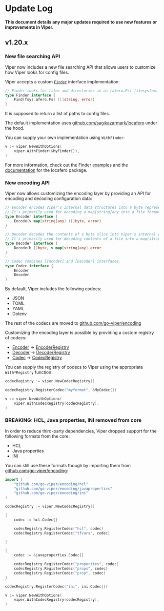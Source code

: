 # Update Log

**This document details any major updates required to use new features or improvements in Viper.**

## v1.20.x

### New file searching API

Viper now includes a new file searching API that allows users to customize how Viper looks for config files.

Viper accepts a custom [`Finder`](https://pkg.go.dev/github.com/spf13/viper#Finder) interface implementation:

```go
// Finder looks for files and directories in an [afero.Fs] filesystem.
type Finder interface {
	Find(fsys afero.Fs) ([]string, error)
}
```

It is supposed to return a list of paths to config files.

The default implementation uses [github.com/sagikazarmark/locafero](https://github.com/sagikazarmark/locafero) under the hood.

You can supply your own implementation using `WithFinder`:

```go
v := viper.NewWithOptions(
    viper.WithFinder(&MyFinder{}),
)
```

For more information, check out the [Finder examples](https://pkg.go.dev/github.com/spf13/viper#Finder)
and the [documentation](https://pkg.go.dev/github.com/sagikazarmark/locafero) for the locafero package.

### New encoding API

Viper now allows customizing the encoding layer by providing an API for encoding and decoding configuration data:

```go
// Encoder encodes Viper's internal data structures into a byte representation.
// It's primarily used for encoding a map[string]any into a file format.
type Encoder interface {
	Encode(v map[string]any) ([]byte, error)
}

// Decoder decodes the contents of a byte slice into Viper's internal data structures.
// It's primarily used for decoding contents of a file into a map[string]any.
type Decoder interface {
	Decode(b []byte, v map[string]any) error
}

// Codec combines [Encoder] and [Decoder] interfaces.
type Codec interface {
	Encoder
	Decoder
}
```

By default, Viper includes the following codecs:

- JSON
- TOML
- YAML
- Dotenv

The rest of the codecs are moved to [github.com/go-viper/encoding](https://github.com/go-viper/encoding)

Customizing the encoding layer is possible by providing a custom registry of codecs:

- [Encoder](https://pkg.go.dev/github.com/spf13/viper#Encoder) -> [EncoderRegistry](https://pkg.go.dev/github.com/spf13/viper#EncoderRegistry)
- [Decoder](https://pkg.go.dev/github.com/spf13/viper#Decoder) -> [DecoderRegistry](https://pkg.go.dev/github.com/spf13/viper#DecoderRegistry)
- [Codec](https://pkg.go.dev/github.com/spf13/viper#Codec) -> [CodecRegistry](https://pkg.go.dev/github.com/spf13/viper#CodecRegistry)

You can supply the registry of codecs to Viper using the appropriate `With*Registry` function:

```go
codecRegistry := viper.NewCodecRegistry()

codecRegistry.RegisterCodec("myformat", &MyCodec{})

v := viper.NewWithOptions(
    viper.WithCodecRegistry(codecRegistry),
)
```

### BREAKING: HCL, Java properties, INI removed from core

In order to reduce third-party dependencies, Viper dropped support for the following formats from the core:

- HCL
- Java properties
- INI

You can still use these formats though by importing them from [github.com/go-viper/encoding](https://github.com/go-viper/encoding):

```go
import (
    "github.com/go-viper/encoding/hcl"
    "github.com/go-viper/encoding/javaproperties"
    "github.com/go-viper/encoding/ini"
)

codecRegistry := viper.NewCodecRegistry()

{
    codec := hcl.Codec{}

    codecRegistry.RegisterCodec("hcl", codec)
    codecRegistry.RegisterCodec("tfvars", codec)

}

{
    codec := &javaproperties.Codec{}

    codecRegistry.RegisterCodec("properties", codec)
    codecRegistry.RegisterCodec("props", codec)
    codecRegistry.RegisterCodec("prop", codec)
}

codecRegistry.RegisterCodec("ini", ini.Codec{})

v := viper.NewWithOptions(
    viper.WithCodecRegistry(codecRegistry),
)
```
